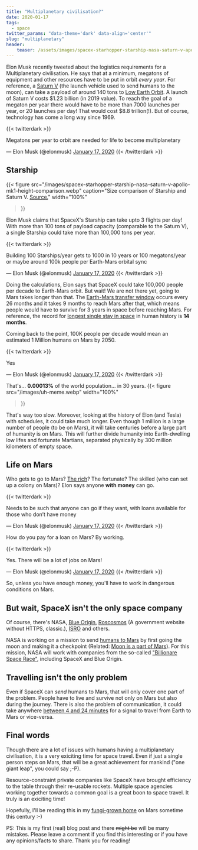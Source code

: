 ```yaml
---
title: "Multiplanetary civilisation?"
date: 2020-01-17
tags:
  - space
twitter_params: "data-theme='dark' data-align='center'"
slug: "multiplanetary"
header:
    teaser: /assets/images/spacex-starhopper-starship-nasa-saturn-v-apollo-mk1-height-comparison.webp
---
```


Elon Musk recently tweeted about the logistics requirements for a Multiplanetary civilisation.
He says that at a minimum, megatons of equipment and other resources have to be put in orbit *every year*.
For reference, a [Saturn V](https://en.wikipedia.org/wiki/Saturn_V) (the launch vehicle used to send humans to the moon),
can take a payload of around 140 tons to [Low Earth Orbit](https://en.wikipedia.org/wiki/Low_Earth_orbit).
A launch of Saturn V costs $1.23 billion (in 2019 value). To reach the goal of a megaton per year there would have to be more than
7000 launches per year, or 20 launches per day! That would cost $8.8 trillion(!).
But of course, technology has come a long way since 1969.

{{< twitterdark >}}
<p lang="en" dir="ltr">Megatons per year to orbit are needed for life to become multiplanetary</p>&mdash; Elon Musk (@elonmusk) <a href="https://twitter.com/elonmusk/status/1217986505513172992?ref_src=twsrc%5Etfw">January 17, 2020</a>
{{< /twitterdark >}}

## Starship


{{< figure src="/images/spacex-starhopper-starship-nasa-saturn-v-apollo-mk1-height-comparison.webp"
    caption="Size comparison of Starship and Saturn V. [Source.](https://www.businessinsider.com/elon-musk-spacex-starship-mars-rocket-spaceship-next-generation-diameter-2019-8/commerce-on-business-insider)"
    width="100%"
>}}


Elon Musk claims that SpaceX's Starship can take upto 3 flights per day! With more than 100 tons of payload capacity (comparable to the Saturn V), a single Starship could take more than 100,000 tons per year.

{{< twitterdark >}}
<p lang="en" dir="ltr">Building 100 Starships/year gets to 1000 in 10 years or 100 megatons/year or maybe around 100k people per Earth-Mars orbital sync</p>&mdash; Elon Musk (@elonmusk) <a href="https://twitter.com/elonmusk/status/1217990326867988480?ref_src=twsrc%5Etfw">January 17, 2020</a>
{{< /twitterdark >}}

Doing the calculations, Elon says that SpaceX could take 100,000 people per decade to Earth-Mars orbit.
But wait! We are not there yet, going to Mars takes longer than that. The [Earth-Mars transfer window](https://en.wikipedia.org/wiki/Hohmann_transfer_orbit) occurs every 26 months and it takes 9 months to reach Mars after that,
which means people would have to survive for 3 years in space before reaching Mars. For reference,
the record for [longest single stay in space](https://en.wikipedia.org/wiki/Valeri_Polyakov) in human history is **14 months**.

Coming back to the point, 100K people per decade would mean an estimated 1 Million humans on Mars by 2050.

{{< twitterdark >}}
<p lang="und" dir="ltr">Yes</p>&mdash; Elon Musk (@elonmusk) <a href="https://twitter.com/elonmusk/status/1217990910052458497?ref_src=twsrc%5Etfw">January 17, 2020</a>
{{< /twitterdark >}}

That's... **0.00013%** of the world population... in 30 years.
{{< figure src="/images/uh-meme.webp"
     width="100%"
>}}

That's way too slow. Moreover, looking at the history of Elon (and Tesla)
with schedules, it could take much longer. Even though 1 million is a large number of people (to be on Mars), it will take centuries
before a large part of humanity is on Mars. This will further divide humanity into Earth-dwelling low lifes and fortunate
Martians, separated physically by 300 million kilometers of empty space.

## Life on Mars

Who gets to go to Mars? [The rich](https://en.wikipedia.org/wiki/DearMoon_project)? The fortunate? The skilled (who can set up a colony on Mars)?
Elon says anyone **with money** can go.

{{< twitterdark >}}
<p lang="en" dir="ltr">Needs to be such that anyone can go if they want, with loans available for those who don’t have money</p>&mdash; Elon Musk (@elonmusk) <a href="https://twitter.com/elonmusk/status/1217991853615677440?ref_src=twsrc%5Etfw">January 17, 2020</a>
{{< /twitterdark >}}

How do you pay for a loan on Mars? By working.

{{< twitterdark >}}
<p lang="en" dir="ltr">Yes. There will be a lot of jobs on Mars!</p>&mdash; Elon Musk (@elonmusk) <a href="https://twitter.com/elonmusk/status/1217992175452995584?ref_src=twsrc%5Etfw">January 17, 2020</a>
{{< /twitterdark >}}

So, unless you have enough money, you'll have to work in dangerous conditions on Mars.

## But wait, SpaceX isn't the only space company

Of course, there's NASA, [Blue Origin](https://www.blueorigin.com/), [Roscosmos](http://en.roscosmos.ru/)
(A government website without HTTPS, classic.), [ISRO](https://www.isro.gov.in/) and others.

NASA is working on a mission to send [humans to Mars](https://www.nasa.gov/topics/moon-to-mars/overview) by first going the moon and making it a checkpoint (Related: [Moon is a part of Mars](https://twitter.com/realDonaldTrump/status/1137051097955102720)).
For this mission, NASA will work with companies from the so-called ["Billionare Space Race"](https://en.wikipedia.org/wiki/Billionaire_space_race), including SpaceX and Blue Origin.

## Travelling isn't the only problem

Even if SpaceX can *send* humans to Mars, that will only cover one part of the problem. People have to live and survive not only on Mars
but also during the journey.
There is also the problem of communication, it could take anywhere [between 4 and 24 minutes](http://blogs.esa.int/mex/2012/08/05/time-delay-between-mars-and-earth/) for a signal to travel from Earth to Mars or vice-versa.

## Final words

Though there are a lot of issues with humans having a multiplanetary civilisation, it is a very exiciting time for space travel.
Even if just a single person steps on Mars, that will be a great achievement for mankind ("one giant leap", you could say ;-P).

Resource-constraint private companies like SpaceX have brought efficiency to the table through their re-usable rockets.
Multiple space agencies working together towards a common goal is a great boon to space travel. It truly is an exiciting time!

Hopefully, I'll be reading this in my [fungi-grown home](https://www.cnet.com/news/nasas-mars-habitats-could-be-made-from-surprising-material-fungi/) on Mars sometime this century :-)

PS: This is my first (real) blog post and there ~~might be~~ will be many mistakes. Please leave a comment if you find this interesting
or if you have any opinions/facts to share. Thank you for reading!

